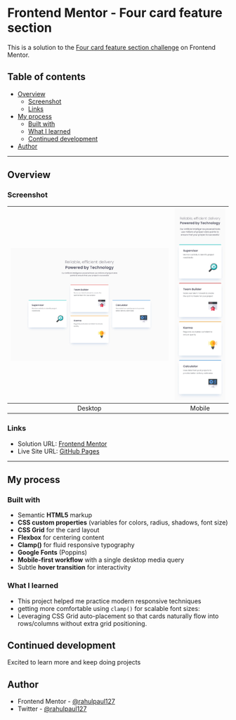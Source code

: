 # Frontend Mentor - Four card feature section

This is a solution to the [Four card feature section challenge](https://www.frontendmentor.io/challenges/four-card-feature-section-weK1eFYK) on Frontend Mentor.  

## Table of contents

- [Overview](#overview)
  - [Screenshot](#screenshot)
  - [Links](#links)
- [My process](#my-process)
  - [Built with](#built-with)
  - [What I learned](#what-i-learned)
  - [Continued development](#continued-development)
- [Author](#author)

---

## Overview

### Screenshot

| ![Desktop design](./design/desktop-design.jpg) | ![Mobile design](./design/mobile-design.jpg) |
|:--:|:--:|
| Desktop | Mobile |

### Links

- Solution URL: [Frontend Mentor]()  
- Live Site URL: [GitHub Pages]()

---

## My process

### Built with

- Semantic **HTML5** markup  
- **CSS custom properties** (variables for colors, radius, shadows, font size)  
- **CSS Grid** for the card layout  
- **Flexbox** for centering content  
- **Clamp()** for fluid responsive typography  
- **Google Fonts** (Poppins)  
- **Mobile-first workflow** with a single desktop media query  
- Subtle **hover transition** for interactivity  

### What I learned

- This project helped me practice modern responsive techniques
- getting more comfortable using `clamp()` for scalable font sizes:
- Leveraging CSS Grid auto-placement so that cards naturally flow into rows/columns without extra grid positioning.

## Continued development 
Excited to learn more and keep doing projects

## Author 
- Frontend Mentor - [@rahulpaul127](https://www.frontendmentor.io/profile/rahulpaul127) 
- Twitter - [@rahulpaul127](https://x.com/rahulpaul127)
